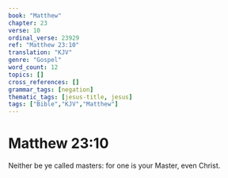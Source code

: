 ```yaml
---
book: "Matthew"
chapter: 23
verse: 10
ordinal_verse: 23929
ref: "Matthew 23:10"
translation: "KJV"
genre: "Gospel"
word_count: 12
topics: []
cross_references: []
grammar_tags: [negation]
thematic_tags: [jesus-title, jesus]
tags: ["Bible","KJV","Matthew"]
---
```


# Matthew 23:10

Neither be ye called masters: for one is your Master, even Christ.
